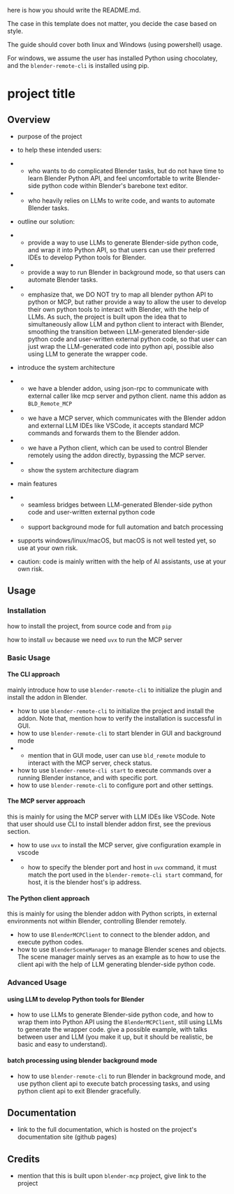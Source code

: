 here is how you should write the README.md.

The case in this template does not matter, you decide the case based on style.

The guide should cover both linux and Windows (using powershell) usage.

For windows, we assume the user has installed Python using chocolatey, and the `blender-remote-cli` is installed using pip.


# project title

## Overview

- purpose of the project
- to help these intended users:
- - who wants to do complicated Blender tasks, but do not have time to learn Blender Python API, and feel uncomfortable to write Blender-side python code within Blender's barebone text editor.
- - who heavily relies on LLMs to write code, and wants to automate Blender tasks.
- outline our solution:
- - provide a way to use LLMs to generate Blender-side python code, and wrap it into Python API, so that users can use their preferred IDEs to develop Python tools for Blender.
- - provide a way to run Blender in background mode, so that users can automate Blender tasks.
- - emphasize that, we DO NOT try to map all blender python API to python or MCP, but rather provide a way to allow the user to develop their own python tools to interact with Blender, with the help of LLMs. As such, the project is built upon the idea that to simultaneously allow LLM and python client to interact with Blender, smoothing the transition between LLM-generated blender-side python code and user-written external python code, so that user can just wrap the LLM-generated code into python api, possible also using LLM to generate the wrapper code.

- introduce the system architecture
- - we have a blender addon, using json-rpc to communicate with external caller like mcp server and python client. name this addon as `BLD_Remote_MCP`
- - we have a MCP server, which communicates with the Blender addon and external LLM IDEs like VSCode, it accepts standard MCP commands and forwards them to the Blender addon. 
- - we have a Python client, which can be used to control Blender remotely using the addon directly, bypassing the MCP server.
- - show the system architecture diagram

- main features
- - seamless bridges between LLM-generated Blender-side python code and user-written external python code
- - support background mode for full automation and batch processing
- supports windows/linux/macOS, but macOS is not well tested yet, so use at your own risk.

- caution: code is mainly written with the help of AI assistants, use at your own risk.

## Usage

### Installation

how to install the project, from source code and from `pip`

how to install `uv` because we need `uvx` to run the MCP server

### Basic Usage

#### The CLI approach
mainly introduce how to use `blender-remote-cli` to initialize the plugin and install the addon in Blender.

- how to use `blender-remote-cli` to initialize the project and install the addon. Note that, mention how to verify the installation is successful in GUI.
- how to use `blender-remote-cli` to start blender in GUI and background mode
- - mention that in GUI mode, user can use `bld_remote` module to interact with the MCP server, check status.
- how to use `blender-remote-cli start` to execute commands over a running Blender instance, and with specific port.
- how to use `blender-remote-cli` to configure port and other settings.

#### The MCP server approach
this is mainly for using the MCP server with LLM IDEs like VSCode.
Note that user should use CLI to install blender addon first, see the previous section.

- how to use `uvx` to install the MCP server, give configuration example in vscode
- - how to specify the blender port and host in `uvx` command, it must match the port used in the `blender-remote-cli start` command, for host, it is the blender host's ip address.

#### The Python client approach
this is mainly for using the blender addon with Python scripts, in external environments not within Blender, controlling Blender remotely.

- how to use `BlenderMCPClient` to connect to the blender addon, and execute python codes.
- how to use `BlenderSceneManager` to manage Blender scenes and objects. The scene manager mainly serves as an example as to how to use the client api with the help of LLM generating blender-side python code.

### Advanced Usage

#### using LLM to develop Python tools for Blender
- how to use LLMs to generate Blender-side python code, and how to wrap them into Python API using the `BlenderMCPClient`, still using LLMs to generate the wrapper code. give a possible example, with talks between user and LLM (you make it up, but it should be realistic, be basic and easy to understand).

#### batch processing using blender background mode
- how to use `blender-remote-cli` to run Blender in background mode, and use python client api to execute batch processing tasks, and using python client api to exit Blender gracefully.

## Documentation
- link to the full documentation, which is hosted on the project's documentation site (github pages)

## Credits
- mention that this is built upon `blender-mcp` project, give link to the project